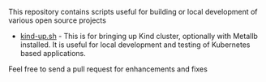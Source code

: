 This repository contains scripts useful for building or local development of various open source projects
* [kind-up.sh](./kind-up.sh) - This is for bringing up Kind cluster, optionally with Metallb installed. It is useful for local development and testing of Kubernetes based applications.
 
Feel free to send a pull request for enhancements and fixes
